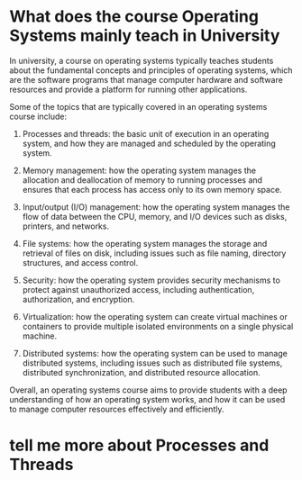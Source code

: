 # What does the course Operating Systems mainly teach in University

In university, a course on operating systems typically teaches students about the fundamental concepts and principles of operating systems, which are the software programs that manage computer hardware and software resources and provide a platform for running other applications.

Some of the topics that are typically covered in an operating systems course include:

1. Processes and threads: the basic unit of execution in an operating system, and how they are managed and scheduled by the operating system.

2. Memory management: how the operating system manages the allocation and deallocation of memory to running processes and ensures that each process has access only to its own memory space.

3. Input/output (I/O) management: how the operating system manages the flow of data between the CPU, memory, and I/O devices such as disks, printers, and networks.

4. File systems: how the operating system manages the storage and retrieval of files on disk, including issues such as file naming, directory structures, and access control.

5. Security: how the operating system provides security mechanisms to protect against unauthorized access, including authentication, authorization, and encryption.

6. Virtualization: how the operating system can create virtual machines or containers to provide multiple isolated environments on a single physical machine.

7. Distributed systems: how the operating system can be used to manage distributed systems, including issues such as distributed file systems, distributed synchronization, and distributed resource allocation.

Overall, an operating systems course aims to provide students with a deep understanding of how an operating system works, and how it can be used to manage computer resources effectively and efficiently.

# tell me more about Processes and Threads

